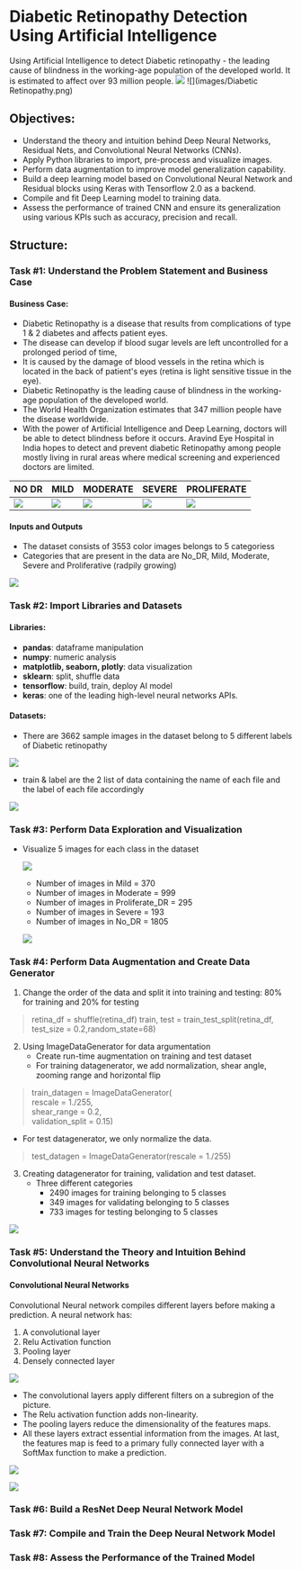 # Diabetic Retinopathy Detection Using Artificial Intelligence
Using Artificial Intelligence to detect Diabetic retinopathy - the leading cause of blindness in the working-age
population of the developed world. It is estimated to affect over 93 million people.
![](images/Task5-1.png)
![](images/Diabetic Retinopathy.png)

## Objectives:

- Understand the theory and intuition behind Deep Neural Networks, Residual Nets, and Convolutional Neural Networks (CNNs).
- Apply Python libraries to import, pre-process and visualize images.
- Perform data augmentation to improve model generalization capability.
- Build a deep learning model based on Convolutional Neural Network and Residual blocks using Keras with Tensorflow 2.0 as a backend.
- Compile and fit Deep Learning model to training data.
- Assess the performance of trained CNN and ensure its generalization using various KPIs such as accuracy, precision and recall.

## Structure:

### Task #1: Understand the Problem Statement and Business Case
#### Business Case:
- Diabetic Retinopathy is a disease that results from complications of type 1 & 2 diabetes and affects patient eyes.
- The disease can develop if blood sugar levels are left uncontrolled for a prolonged period of time,
- It is caused by the damage of blood vessels in the retina which is located in the back of patient's eyes (retina is light sensitive tissue in the eye).
- Diabetic Retinopathy is the leading cause of blindness in the working-age population of the developed world.
- The World Health Organization estimates that 347 million people have the disease worldwide.
- With the power of Artificial Intelligence and Deep Learning, doctors will be able to detect blindness before it occurs. Aravind Eye Hospital in India hopes to detect and prevent diabetic Retinopathy among people mostly living in rural areas where medical screening and experienced doctors are limited.

|    NO DR | MILD | MODERATE | SEVERE | PROLIFERATE    |
|-----|-----|-----|-----|-----|
|  ![](train/No_DR/0a4e1a29ffff.png)   |  ![](train/Mild/0a61bddab956.png)   | ![](train/Moderate/0a9ec1e99ce4.png)    |  ![](train/Severe/0c917c372572.png)   |  ![](train/Proliferate_DR/0ada12c0e78f.png)   |

#### Inputs and Outputs
- The dataset consists of 3553 color images belongs to 5 categoriess
- Categories that are present in the data are No_DR, Mild, Moderate, Severe and Proliferative (radpily growing)

![](images/Task1-1.png)

### Task #2: Import Libraries and Datasets

#### Libraries:

- **pandas**:  dataframe manipulation
- **numpy**: numeric analysis
- **matplotlib, seaborn, plotly**: data visualization
- **sklearn**: split, shuffle data
- **tensorflow**: build, train, deploy AI model
- **keras**: one of the leading high-level neural networks APIs.

#### Datasets:

- There are 3662 sample images in the dataset belong to 5 different labels of Diabetic retinopathy

![](images/Task3-2.png)

- train & label are the 2 list of data containing the name of each file and the label of each file accordingly

![](images/Task3-1.png)

### Task #3: Perform Data Exploration and Visualization

* Visualize 5 images for each class in the dataset

  ![](images/Task3-3.png)

    * Number of images in Mild = 370
    * Number of images in Moderate = 999
    * Number of images in Proliferate_DR = 295
    * Number of images in Severe = 193
    * Number of images in No_DR = 1805

  ![](images/Task3-4.png)

### Task #4: Perform Data Augmentation and Create Data Generator

1. Change the order of the data and split it into training and testing: 80% for training and 20% for testing

> retina_df = shuffle(retina_df)
train, test = train_test_split(retina_df, test_size = 0.2,random_state=68)

2. Using ImageDataGenerator for data argumentation
    * Create run-time augmentation on training and test dataset
    * For training datagenerator, we add normalization, shear angle, zooming range and horizontal flip

> train_datagen = ImageDataGenerator(<br>
rescale = 1./255,<br>
shear_range = 0.2,<br>
validation_split = 0.15)

* For test datagenerator, we only normalize the data.

> test_datagen = ImageDataGenerator(rescale = 1./255)

3. Creating datagenerator for training, validation and test dataset.
    * Three different categories
        * 2490 images for training belonging to 5 classes
        * 349 images for validating belonging to 5 classes
        * 733 images for testing belonging to 5 classes

![](images/Task4-1.png)

### Task #5: Understand the Theory and Intuition Behind Convolutional Neural Networks

#### Convolutional Neural Networks

Convolutional Neural network compiles different layers before making a prediction. A neural network has:

1. A convolutional layer
2. Relu Activation function
3. Pooling layer
4. Densely connected layer

![](images/Task5-1.png)

* The convolutional layers apply different filters on a subregion of the picture.
* The Relu activation function adds non-linearity.
* The pooling layers reduce the dimensionality of the features maps.
* All these layers extract essential information from the images. At last, the features map is feed to a primary fully
  connected layer with a SoftMax function to make a prediction.

![](images/Task5-2.png)

![](images/Task5-3.png)

### Task #6: Build a ResNet Deep Neural Network Model

### Task #7: Compile and Train the Deep Neural Network Model

### Task #8: Assess the Performance of the Trained Model